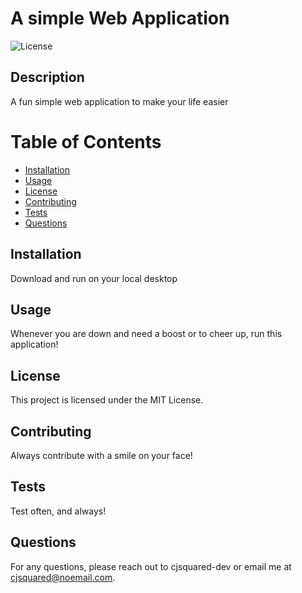 # A simple Web Application

  ![License](https://img.shields.io/badge/license-MIT-blue.svg)

## Description
A fun simple web application to make your life easier


# Table of Contents
* [Installation](#installation)
* [Usage](#usage)
* [License](#license)
* [Contributing](#contributing)
* [Tests](#tests)
* [Questions](#questions)

## Installation
Download and run on your local desktop

## Usage
Whenever you are down and need a boost or to cheer up, run this application!

## License
This project is licensed under the MIT License.

## Contributing
Always contribute with a smile on your face!

## Tests
Test often, and always!

## Questions
For any questions, please reach out to cjsquared-dev or email me at cjsquared@noemail.com.
